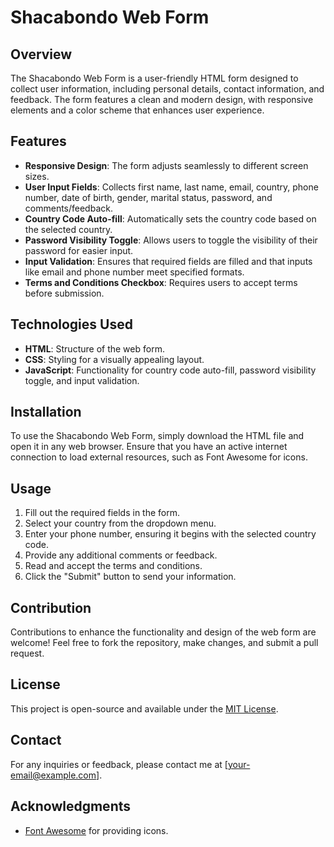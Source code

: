 # Shacabondo Web Form

## Overview

The Shacabondo Web Form is a user-friendly HTML form designed to collect user information, including personal details, contact information, and feedback. The form features a clean and modern design, with responsive elements and a color scheme that enhances user experience.

## Features

- **Responsive Design**: The form adjusts seamlessly to different screen sizes.
- **User Input Fields**: Collects first name, last name, email, country, phone number, date of birth, gender, marital status, password, and comments/feedback.
- **Country Code Auto-fill**: Automatically sets the country code based on the selected country.
- **Password Visibility Toggle**: Allows users to toggle the visibility of their password for easier input.
- **Input Validation**: Ensures that required fields are filled and that inputs like email and phone number meet specified formats.
- **Terms and Conditions Checkbox**: Requires users to accept terms before submission.

## Technologies Used

- **HTML**: Structure of the web form.
- **CSS**: Styling for a visually appealing layout.
- **JavaScript**: Functionality for country code auto-fill, password visibility toggle, and input validation.

## Installation

To use the Shacabondo Web Form, simply download the HTML file and open it in any web browser. Ensure that you have an active internet connection to load external resources, such as Font Awesome for icons.

## Usage

1. Fill out the required fields in the form.
2. Select your country from the dropdown menu.
3. Enter your phone number, ensuring it begins with the selected country code.
4. Provide any additional comments or feedback.
5. Read and accept the terms and conditions.
6. Click the "Submit" button to send your information.

## Contribution

Contributions to enhance the functionality and design of the web form are welcome! Feel free to fork the repository, make changes, and submit a pull request.

## License

This project is open-source and available under the [MIT License](LICENSE).

## Contact

For any inquiries or feedback, please contact me at [your-email@example.com].

## Acknowledgments

- [Font Awesome](https://fontawesome.com/) for providing icons.
